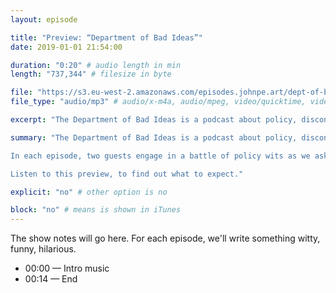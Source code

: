 ```yaml
---
layout: episode

title: "Preview: “Department of Bad Ideas”"
date: 2019-01-01 21:54:00

duration: "0:20" # audio length in min
length: "737,344" # filesize in byte

file: "https://s3.eu-west-2.amazonaws.com/episodes.johnpe.art/dept-of-bad-ideas/department-of-bad-ideas-preview.mp3"
file_type: "audio/mp3" # audio/x-m4a, audio/mpeg, video/quicktime, video/mp4, video/x-m4v, application/pdf, and document/x-epub

excerpt: "The Department of Bad Ideas is a podcast about policy, disconnected from reality. Listen to this preview for what to expect."

summary: "The Department of Bad Ideas is a podcast about policy, disconnected from reality.

In each episode, two guests engage in a battle of policy wits as we ask them to solve real problems in the most unsaleable, impractical and impossible ways. 

Listen to this preview, to find out what to expect."

explicit: "no" # other option is no

block: "no" # means is shown in iTunes
---
```


The show notes will go here. For each episode, we'll write something witty, funny, hilarious.

- 00:00 — Intro music
- 00:14 — End